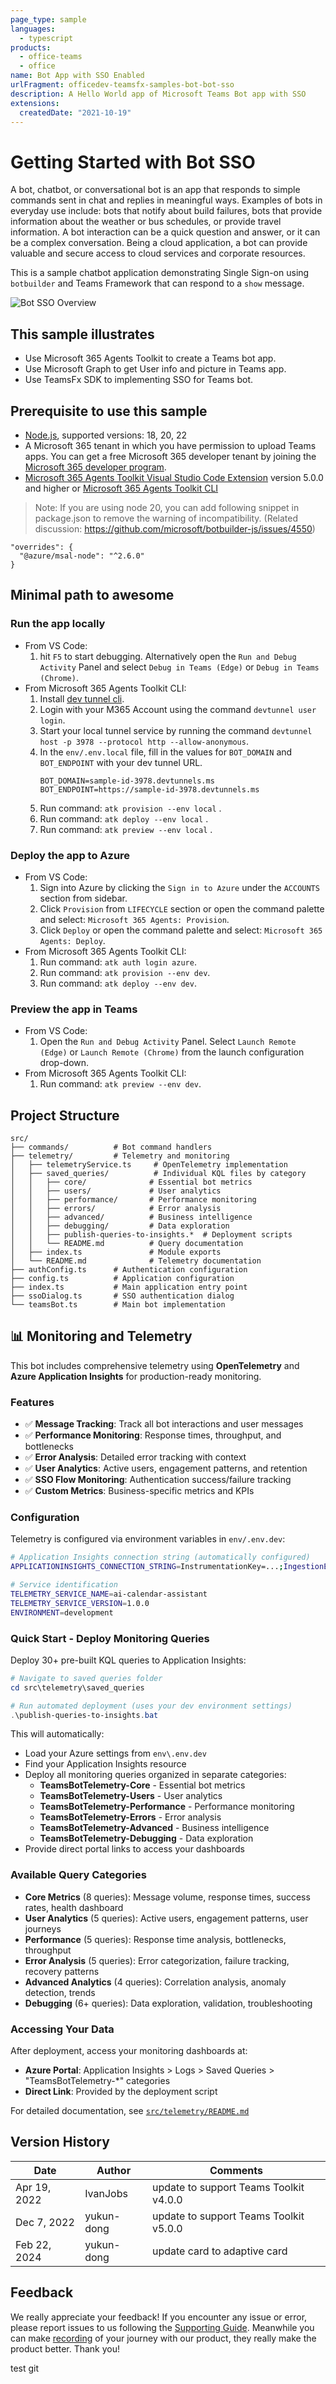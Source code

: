 ```yaml
---
page_type: sample
languages:
  - typescript
products:
  - office-teams
  - office
name: Bot App with SSO Enabled
urlFragment: officedev-teamsfx-samples-bot-bot-sso
description: A Hello World app of Microsoft Teams Bot app with SSO
extensions:
  createdDate: "2021-10-19"
---
```


# Getting Started with Bot SSO

A bot, chatbot, or conversational bot is an app that responds to simple commands sent in chat and replies in meaningful ways. Examples of bots in everyday use include: bots that notify about build failures, bots that provide information about the weather or bus schedules, or provide travel information. A bot interaction can be a quick question and answer, or it can be a complex conversation. Being a cloud application, a bot can provide valuable and secure access to cloud services and corporate resources.

This is a sample chatbot application demonstrating Single Sign-on using `botbuilder` and Teams Framework that can respond to a `show` message.

![Bot SSO Overview](assets/sampleDemo.gif)

## This sample illustrates

- Use Microsoft 365 Agents Toolkit to create a Teams bot app.
- Use Microsoft Graph to get User info and picture in Teams app.
- Use TeamsFx SDK to implementing SSO for Teams bot.

## Prerequisite to use this sample

- [Node.js](https://nodejs.org/), supported versions: 18, 20, 22
- A Microsoft 365 tenant in which you have permission to upload Teams apps. You can get a free Microsoft 365 developer tenant by joining the [Microsoft 365 developer program](https://developer.microsoft.com/en-us/microsoft-365/dev-program).
- [Microsoft 365 Agents Toolkit Visual Studio Code Extension](https://aka.ms/teams-toolkit) version 5.0.0 and higher or [Microsoft 365 Agents Toolkit CLI](https://aka.ms/teams-toolkit-cli)

> Note: If you are using node 20, you can add following snippet in package.json to remove the warning of incompatibility. (Related discussion: https://github.com/microsoft/botbuilder-js/issues/4550)

```
"overrides": {
  "@azure/msal-node": "^2.6.0"
}
```

## Minimal path to awesome

### Run the app locally

- From VS Code:
  1. hit `F5` to start debugging. Alternatively open the `Run and Debug Activity` Panel and select `Debug in Teams (Edge)` or `Debug in Teams (Chrome)`.
- From Microsoft 365 Agents Toolkit CLI:
  1.  Install [dev tunnel cli](https://aka.ms/teamsfx-install-dev-tunnel).
  1.  Login with your M365 Account using the command `devtunnel user login`.
  1.  Start your local tunnel service by running the command `devtunnel host -p 3978 --protocol http --allow-anonymous`.
  1.  In the `env/.env.local` file, fill in the values for `BOT_DOMAIN` and `BOT_ENDPOINT` with your dev tunnel URL.
      ```
      BOT_DOMAIN=sample-id-3978.devtunnels.ms
      BOT_ENDPOINT=https://sample-id-3978.devtunnels.ms
      ```
  1.  Run command: `atk provision --env local` .
  1.  Run command: `atk deploy --env local` .
  1.  Run command: `atk preview --env local` .

### Deploy the app to Azure

- From VS Code:
  1. Sign into Azure by clicking the `Sign in to Azure` under the `ACCOUNTS` section from sidebar.
  1. Click `Provision` from `LIFECYCLE` section or open the command palette and select: `Microsoft 365 Agents: Provision`.
  1. Click `Deploy` or open the command palette and select: `Microsoft 365 Agents: Deploy`.
- From Microsoft 365 Agents Toolkit CLI:
  1. Run command: `atk auth login azure`.
  1. Run command: `atk provision --env dev`.
  1. Run command: `atk deploy --env dev`.

### Preview the app in Teams

- From VS Code:
  1. Open the `Run and Debug Activity` Panel. Select `Launch Remote (Edge)` or `Launch Remote (Chrome)` from the launch configuration drop-down.
- From Microsoft 365 Agents Toolkit CLI:
  1. Run command: `atk preview --env dev`.

## Project Structure

```
src/
├── commands/          # Bot command handlers
├── telemetry/         # Telemetry and monitoring
│   ├── telemetryService.ts     # OpenTelemetry implementation
│   ├── saved_queries/          # Individual KQL files by category
│   │   ├── core/              # Essential bot metrics
│   │   ├── users/             # User analytics
│   │   ├── performance/       # Performance monitoring
│   │   ├── errors/            # Error analysis
│   │   ├── advanced/          # Business intelligence
│   │   ├── debugging/         # Data exploration
│   │   ├── publish-queries-to-insights.*  # Deployment scripts
│   │   └── README.md          # Query documentation
│   ├── index.ts               # Module exports
│   └── README.md              # Telemetry documentation
├── authConfig.ts      # Authentication configuration
├── config.ts          # Application configuration
├── index.ts           # Main application entry point
├── ssoDialog.ts       # SSO authentication dialog
└── teamsBot.ts        # Main bot implementation
```

## 📊 Monitoring and Telemetry

This bot includes comprehensive telemetry using **OpenTelemetry** and **Azure Application Insights** for production-ready monitoring.

### Features
- ✅ **Message Tracking**: Track all bot interactions and user messages
- ✅ **Performance Monitoring**: Response times, throughput, and bottlenecks
- ✅ **Error Analysis**: Detailed error tracking with context
- ✅ **User Analytics**: Active users, engagement patterns, and retention
- ✅ **SSO Flow Monitoring**: Authentication success/failure tracking
- ✅ **Custom Metrics**: Business-specific metrics and KPIs

### Configuration
Telemetry is configured via environment variables in `env/.env.dev`:

```bash
# Application Insights connection string (automatically configured)
APPLICATIONINSIGHTS_CONNECTION_STRING=InstrumentationKey=...;IngestionEndpoint=...

# Service identification
TELEMETRY_SERVICE_NAME=ai-calendar-assistant
TELEMETRY_SERVICE_VERSION=1.0.0
ENVIRONMENT=development
```

### Quick Start - Deploy Monitoring Queries
Deploy 30+ pre-built KQL queries to Application Insights:

```powershell
# Navigate to saved queries folder
cd src\telemetry\saved_queries

# Run automated deployment (uses your dev environment settings)
.\publish-queries-to-insights.bat
```

This will automatically:
- Load your Azure settings from `env\.env.dev`
- Find your Application Insights resource
- Deploy all monitoring queries organized in separate categories:
  - **TeamsBotTelemetry-Core** - Essential bot metrics
  - **TeamsBotTelemetry-Users** - User analytics
  - **TeamsBotTelemetry-Performance** - Performance monitoring
  - **TeamsBotTelemetry-Errors** - Error analysis
  - **TeamsBotTelemetry-Advanced** - Business intelligence
  - **TeamsBotTelemetry-Debugging** - Data exploration
- Provide direct portal links to access your dashboards

### Available Query Categories
- **Core Metrics** (8 queries): Message volume, response times, success rates, health dashboard
- **User Analytics** (5 queries): Active users, engagement patterns, user journeys
- **Performance** (5 queries): Response time analysis, bottlenecks, throughput
- **Error Analysis** (5 queries): Error categorization, failure tracking, recovery patterns
- **Advanced Analytics** (4 queries): Correlation analysis, anomaly detection, trends
- **Debugging** (6+ queries): Data exploration, validation, troubleshooting

### Accessing Your Data
After deployment, access your monitoring dashboards at:
- **Azure Portal**: Application Insights > Logs > Saved Queries > "TeamsBotTelemetry-*" categories
- **Direct Link**: Provided by the deployment script

For detailed documentation, see [`src/telemetry/README.md`](src/telemetry/README.md)

## Version History

| Date         | Author     | Comments                               |
| ------------ | ---------- | -------------------------------------- |
| Apr 19, 2022 | IvanJobs   | update to support Teams Toolkit v4.0.0 |
| Dec 7, 2022  | yukun-dong | update to support Teams Toolkit v5.0.0 |
| Feb 22, 2024 | yukun-dong | update card to adaptive card           |

## Feedback

We really appreciate your feedback! If you encounter any issue or error, please report issues to us following the [Supporting Guide](https://github.com/OfficeDev/TeamsFx-Samples/blob/dev/SUPPORT.md). Meanwhile you can make [recording](https://aka.ms/teamsfx-record) of your journey with our product, they really make the product better. Thank you!

test git
